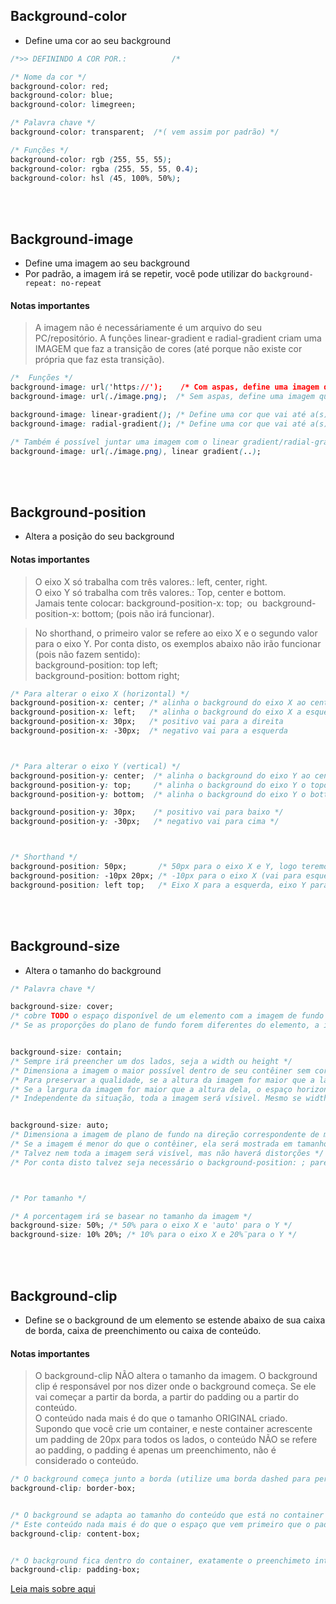 
## Background-color
* Define uma cor ao seu background

```css
/*>> DEFININDO A COR POR.:          /* 

/* Nome da cor */
background-color: red; 
background-color: blue;
background-color: limegreen;

/* Palavra chave */
background-color: transparent;  /*( vem assim por padrão) */

/* Funções */ 
background-color: rgb (255, 55, 55);
background-color: rgba (255, 55, 55, 0.4);
background-color: hsl (45, 100%, 50%);
```

</br>
</br>


## Background-image
* Define uma imagem ao seu background 
* Por padrão, a imagem irá se repetir, você pode utilizar do `background-repeat: no-repeat`

#### Notas importantes
>A imagem não é necessáriamente é um arquivo do seu PC/repositório. A funções linear-gradient e radial-gradient criam uma IMAGEM que faz a transição de cores (até porque não existe cor própria que faz esta transição). 
```css
/*  Funções */
background-image: url('https://');    /* Com aspas, define uma imagem que está salva na web */
background-image: url(./image.png);  /* Sem aspas, define uma imagem que está salva no repositório */     

background-image: linear-gradient(); /* Define uma cor que vai até a(s) outra(s) em forma de linha */
background-image: radial-gradient(); /* Define uma cor que vai até a(s) outra(s) em forma de círculo */

/* Também é possível juntar uma imagem com o linear gradient/radial-gradient */ 
background-image: url(./image.png), linear gradient(..);
```

</br>
</br>


## Background-position
* Altera a posição do seu background 
#### Notas importantes
> O eixo X só trabalha com três valores.: left, center, right. </br>
> O eixo Y só trabalha com três valores.: Top, center e bottom. </br>
>Jamais tente colocar: background-position-x: top; &nbsp;ou&nbsp;  background-position-x: bottom; (pois não irá funcionar). </br>

> No shorthand, o primeiro valor se refere ao eixo X e o segundo valor para o eixo Y. Por conta disto, os exemplos abaixo não irão funcionar (pois não fazem sentido): </br>
> background-position: top left; </br>
> background-position: bottom right;

```css
/* Para alterar o eixo X (horizontal) */
background-position-x: center; /* alinha o background do eixo X ao centro  */ 
background-position-x: left;   /* alinha o background do eixo X a esquerda */ 
background-position-x: 30px;   /* positivo vai para a direita              */ 
background-position-x: -30px;  /* negativo vai para a esquerda             */  



/* Para alterar o eixo Y (vertical) */
background-position-y: center;  /* alinha o background do eixo Y ao centro */ 
background-position-y: top;     /* alinha o background do eixo Y o topo    */ 
background-position-y: bottom;  /* alinha o background do eixo Y o bottom  */ 

background-position-y: 30px;    /* positivo vai para baixo */ 
background-position-y: -30px;   /* negativo vai para cima */  



/* Shorthand */ 
background-position: 50px;       /* 50px para o eixo X e Y, logo teremos um background para baixo e direita */ 
background-position: -10px 20px; /* -10px para o eixo X (vai para esquerda) e 20px para o eixo Y (vai pra baixo) */
background-position: left top;   /* Eixo X para a esquerda, eixo Y para o topo */
``` 

</br>
</br>


## Background-size
* Altera o tamanho do background

```css
/* Palavra chave */

background-size: cover; 
/* cobre TODO o espaço disponível de um elemento com a imagem de fundo */
/* Se as proporções do plano de fundo forem diferentes do elemento, a imagem será cortada vertical ou horizontalmente. */ 


background-size: contain;
/* Sempre irá preencher um dos lados, seja a width ou height */  
/* Dimensiona a imagem o maior possível dentro de seu contêiner sem cortar ou esticar a imagem. */
/* Para preservar a qualidade, se a altura da imagem for maior que a largura, o contain fará com que o espaço vertical seja ocupado. */
/* Se a largura da imagem for maior que a altura dela, o espaço horizontal será o cupado. */
/* Independente da situação, toda a imagem será vísivel. Mesmo se width/height forem extremamente pequenas, a imagem irá continuar completa */


background-size: auto;
/* Dimensiona a imagem de plano de fundo na direção correspondente de modo que suas proporções intrínsecas sejam mantidas. */
/* Se a imagem é menor do que o contêiner, ela será mostrada em tamanho original, enquanto se a imagem é maior do que o contêiner, ela será escalada para caber dentro dele. */
/* Talvez nem toda a imagem será visível, mas não haverá distorções */
/* Por conta disto talvez seja necessário o background-position: ; parece espeficicar uma parte que deseja ver da imagem */



/* Por tamanho */

/* A porcentagem irá se basear no tamanho da imagem */ 
background-size: 50%; /* 50% para o eixo X e 'auto' para o Y */
background-size: 10% 20%; /* 10% para o eixo X e 20%¨para o Y */ 
```

</br>
</br>


## Background-clip
* Define se o background de um elemento se estende abaixo de sua caixa de borda, caixa de preenchimento ou caixa de conteúdo.

#### Notas importantes
> O background-clip NÃO altera o tamanho da imagem. O background clip é responsável por nos dizer onde o background começa. Se ele vai começar a partir da borda, a partir do padding ou a partir do conteúdo. </br>
> O conteúdo nada mais é do que o tamanho ORIGINAL criado. Supondo que você crie um container, e neste container acrescente um padding de 20px para todos os lados, o conteúdo NÃO se refere ao padding, o padding é apenas um preenchimento, não é considerado o conteúdo.  
```css
/* O background começa junto a borda (utilize uma borda dashed para perceber isto) */ 
background-clip: border-box; 


/* O background se adapta ao tamanho do conteúdo que está no container */ 
/* Este conteúdo nada mais é do que o espaço que vem primeiro que o padding (caso haja padding no seu container) */
background-clip: content-box;


/* O background fica dentro do container, exatamente o preenchimeto interno está */
background-clip: padding-box;
```
<a href="https://developer.mozilla.org/en-US/docs/Web/CSS/background-clip">Leia mais sobre aqui</a>
